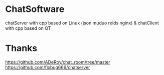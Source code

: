 # ChatSoftware
chatServer with cpp based on Linux (json muduo reids nginx) &amp; chatClient with cpp based on QT

# Thanks
https://github.com/ADeRoy/chat_room/tree/master
https://github.com/fixbug666/chatserver
